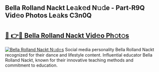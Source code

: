 ## Bella Rolland Nackt Le𝚊k𝚎d N𝚞𝚍e - Part-R9Q Vid𝚎o Photos Le𝚊ks C3n0Q

# <h2><a href="http://fb7z3h.evod.top/?m=Bella+Rolland+Nackt">🔗 👉🔴 Bella Rolland Nackt Vid𝚎o Ph𝚘t𝚘s</a></h2>

[![Bella Rolland Nackt N𝚞d𝚎s](https://i.imgur.com/8V9OHl7.gif)](http://fb7z3h.evod.top/?m=Bella+Rolland+Nackt)
Social media personality Bella Rolland Nackt recognized for their dance and lifestyle content. Influential educator Bella Rolland Nackt, known for their innovative teaching methods and commitment to education. 
